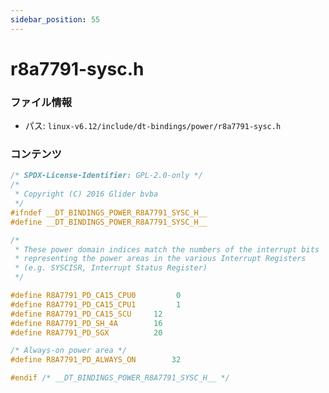 ```yaml
---
sidebar_position: 55
---
```

# r8a7791-sysc.h

### ファイル情報

- パス: `linux-v6.12/include/dt-bindings/power/r8a7791-sysc.h`

### コンテンツ

```h
/* SPDX-License-Identifier: GPL-2.0-only */
/*
 * Copyright (C) 2016 Glider bvba
 */
#ifndef __DT_BINDINGS_POWER_R8A7791_SYSC_H__
#define __DT_BINDINGS_POWER_R8A7791_SYSC_H__

/*
 * These power domain indices match the numbers of the interrupt bits
 * representing the power areas in the various Interrupt Registers
 * (e.g. SYSCISR, Interrupt Status Register)
 */

#define R8A7791_PD_CA15_CPU0		 0
#define R8A7791_PD_CA15_CPU1		 1
#define R8A7791_PD_CA15_SCU		12
#define R8A7791_PD_SH_4A		16
#define R8A7791_PD_SGX			20

/* Always-on power area */
#define R8A7791_PD_ALWAYS_ON		32

#endif /* __DT_BINDINGS_POWER_R8A7791_SYSC_H__ */

```
